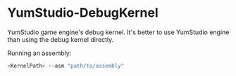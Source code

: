 # YumStudio-DebugKernel

YumStudio game engine's debug kernel.
It's better to use YumStudio engine than using the debug kernel directly.

Running an assembly:
```bash
<KernelPath> --asm "path/to/assembly"
```